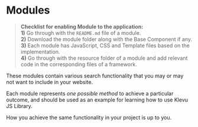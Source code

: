 # Modules

> **Checklist for enabling Module to the application:**    
> **1)** Go through with the  `README.md` file of a module.  
> **2)** Download the module folder along with the Base Component if any.  
> **3)** Each module has JavaScript, CSS and Template files based on the implementation.  
> **4)** Go through with the resource folder of a module and add relevant code in the corresponding files of a framework.    

These modules contain various search functionality that you may or may not
want to include in your website.

Each module represents *one possible method* to achieve a particular outcome,
and should be used as an example for learning how to use Klevu JS Library.

How you achieve the same functionality in your project is up to you.
